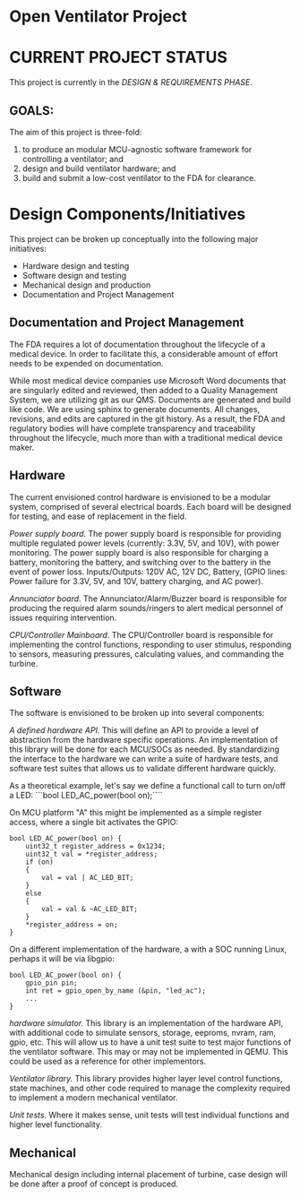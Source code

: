 # Open Ventilator Project

# CURRENT PROJECT STATUS 
This project is currently in the *DESIGN & REQUIREMENTS PHASE*. 

## GOALS:

The aim of this project is three-fold:

1) to produce an modular MCU-agnostic software framework for controlling a ventilator; and
2) design and build ventilator hardware; and
3) build and submit a low-cost ventilator to the FDA for clearance.

# Design Components/Initiatives

This project can be broken up conceptually into the following major initiatives:

- Hardware design and testing
- Software design and testing
- Mechanical design and production
- Documentation and Project Management

## Documentation and Project Management

The FDA requires a lot of documentation throughout the lifecycle of a medical device.  In order to facilitate this, a considerable amount of effort needs to be expended on documentation.

While most medical device companies use Microsoft Word documents that are singularly edited and reviewed, then added to a Quality Management System, we are utilizing git as our QMS.  Documents are generated and build like code.  We are using sphinx to generate documents.  All changes, revisions, and edits are captured in the git history.  As a result, the FDA and regulatory bodies will have complete transparency and traceability throughout the lifecycle, much more than with a traditional medical device maker.

## Hardware

The current envisioned control hardware is envisioned to be a modular system, comprised of
several electrical boards.  Each board will be designed for testing, and ease of replacement
in the field.

*Power supply board.*  The power supply board is responsible for providing multiple regulated
power levels (currently: 3.3V, 5V, and 10V), with power monitoring.  The power supply 
board is also responsible for charging a battery, monitoring the battery, and switching over
to the battery in the event of power loss.  Inputs/Outputs: 120V AC, 12V DC, Battery, 
(GPIO lines: Power failure for 3.3V, 5V, and 10V, battery charging, and AC power).

*Annunciator board*.  The Annunciator/Alarm/Buzzer board is responsible for producing the 
required alarm sounds/ringers to alert medical personnel of issues requiring 
intervention.

*CPU/Controller Mainboard*.  The CPU/Controller board is responsible for implementing
the control functions, responding to user stimulus, responding to sensors, measuring 
pressures, calculating values, and commanding the turbine.

## Software

The software is envisioned to be broken up into several components:

*A defined hardware API.*  This will define an API to provide a level of abstraction
from the hardware specific operations.  An implementation of this library will be
done for each MCU/SOCs as needed.  By standardizing the interface to the hardware
we can write a suite of hardware tests, and software test suites that allows us to
validate different hardware quickly.

As a theoretical example, let's say we define a functional
call to turn on/off a LED: ```bool LED_AC_power(bool on);````

On MCU platform "A" this might be implemented as a simple register access, where a single
bit activates the GPIO: 
```
bool LED_AC_power(bool on) {
    uint32_t register_address = 0x1234;
    uint32_t val = *register_address;
    if (on)
    {
        val = val | AC_LED_BIT;
    }
    else
    {
        val = val & ~AC_LED_BIT;
    }
    *register_address = on;
}
```
On a different implementation of the hardware, a with a SOC running Linux, perhaps it will be via libgpio:
```
bool LED_AC_power(bool on) {
	gpio_pin pin;
	int ret = gpio_open_by_name (&pin, "led_ac");
    ...
}
```

*hardware simulator.*  This library is an implementation of the hardware API, with 
additional code to simulate sensors, storage, eeproms, nvram, ram, gpio, etc.  This
will allow us to have a unit test suite to test major functions of the ventilator 
software.  This may or may not be implemented in QEMU.  This could be used as a 
reference for other implementors.

*Ventilator library.*  This library provides higher layer level control functions, state machines,
and other code required to manage the complexity required to implement a modern
mechanical ventilator.

*Unit tests.*  Where it makes sense, unit tests will test individual functions and higher
level functionality.

## Mechanical

Mechanical design including internal placement of turbine, case design will be
done after a proof of concept is produced.
